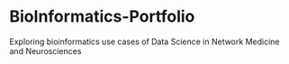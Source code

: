 # BioInformatics-Portfolio
 Exploring bioinformatics use cases of Data Science in Network Medicine and Neurosciences
